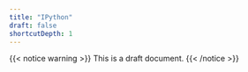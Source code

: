 ```yaml
---
title: "IPython"
draft: false
shortcutDepth: 1
---
```


{{< notice warning >}}
This is a draft document.
{{< /notice >}}
